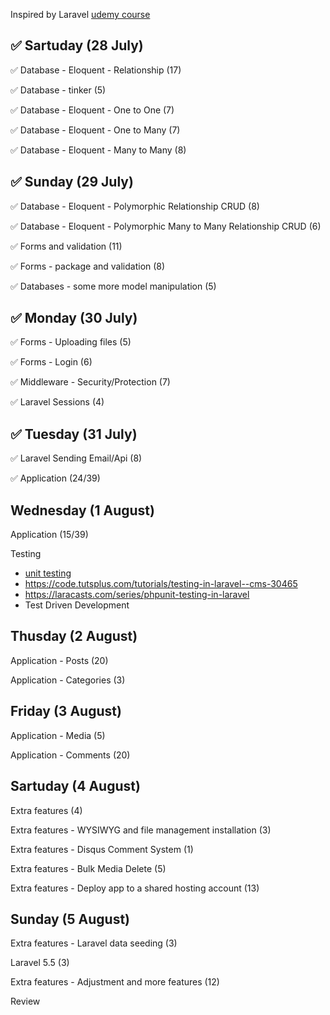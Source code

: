 Inspired by Laravel [udemy course](https://www.udemy.com/php-with-laravel-for-beginners-become-a-master-in-laravel/learn/v4/t/lecture/4872796?start=0)

## ✅ Sartuday (28 July)

✅ Database - Eloquent - Relationship (17)  

✅ Database - tinker (5)

✅ Database - Eloquent -  One to One (7)

✅ Database - Eloquent -  One to Many (7)

✅ Database - Eloquent -  Many to Many (8)

## ✅ Sunday (29 July)

✅  Database - Eloquent -  Polymorphic Relationship CRUD (8)

✅  Database - Eloquent -  Polymorphic Many to Many Relationship CRUD (6)

✅  Forms and validation (11)

✅ Forms - package and validation (8)

✅ Databases - some more model manipulation  (5)

## ✅ Monday (30 July)

✅ Forms - Uploading files (5)

✅ Forms - Login (6)

✅ Middleware - Security/Protection (7)

✅ Laravel Sessions (4)

## ✅  Tuesday (31 July)

✅ Laravel Sending Email/Api (8)

✅ Application (24/39) 

## Wednesday (1 August)

Application (15/39) 

Testing

- [unit testing](https://medium.com/@jsdecena/crud-unit-testing-in-laravel-5-ac286f592cfd)
- https://code.tutsplus.com/tutorials/testing-in-laravel--cms-30465
- https://laracasts.com/series/phpunit-testing-in-laravel 
- Test Driven Development

## Thusday (2 August)

Application - Posts (20)

Application - Categories (3)

## Friday (3 August)

Application - Media (5)

Application - Comments (20)

## Sartuday (4 August)

Extra features (4)

Extra features - WYSIWYG and file management installation (3)

Extra features - Disqus Comment System (1)

Extra features - Bulk Media Delete (5)

Extra features - Deploy app to a shared hosting account (13)

## Sunday (5 August)

Extra features - Laravel data seeding (3)

Laravel 5.5 (3)

Extra features - Adjustment and more features (12)

Review